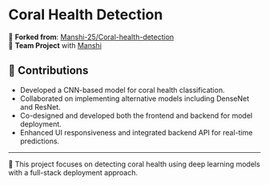 # Coral Health Detection

🔁 **Forked from**: [Manshi-25/Coral-health-detection](https://github.com/Manshi-25/Coral-health-detection)  
👥 **Team Project** with [Manshi](https://github.com/Manshi-25)  

## 🧠 Contributions

- Developed a CNN-based model for coral health classification.
- Collaborated on implementing alternative models including DenseNet and ResNet.
- Co-designed and developed both the frontend and backend for model deployment.
- Enhanced UI responsiveness and integrated backend API for real-time predictions.

---

🚀 This project focuses on detecting coral health using deep learning models with a full-stack deployment approach.
